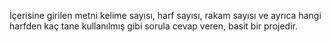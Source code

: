 İçerisine girilen metni kelime sayısı, harf sayısı, rakam sayısı ve ayrıca hangi harfden kaç tane kullanılmış gibi sorula cevap veren, basit bir projedir. 
